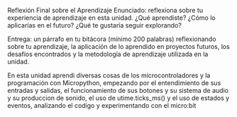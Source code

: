 Reflexión Final sobre el Aprendizaje
Enunciado: reflexiona sobre tu experiencia de aprendizaje en esta unidad. ¿Qué aprendiste? ¿Cómo lo aplicarías en el futuro? ¿Qué te gustaría seguir explorando?

Entrega: un párrafo en tu bitácora (mínimo 200 palabras) reflexionando sobre tu aprendizaje, la aplicación de lo aprendido en proyectos futuros, los desafíos encontrados y la metodología de aprendizaje utilizada en la unidad.

En esta unidad aprendi diversas cosas de  los microcontroladores y la programación con Micropython, empezando por el entendimiento de sus entradas y salidas, el funcionamiento de sus botones y su sistema de audio y su produccion de sonido, el uso de
utime.ticks_ms() y el uso de estados y eventos, analizando el codigo y experimentando con el micro:bit 
